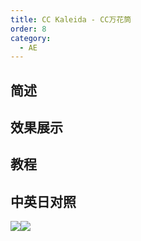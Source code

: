 ```yaml
---
title: CC Kaleida - CC万花筒
order: 8
category:
  - AE
---
```


## 简述

## 效果展示

## 教程

## 中英日对照

![](https://mir.yuelili.com/wp-content/uploads/user/AE/effects/AE-Effects-Stylize-CC_Kaleida.png)![](https://mir.yuelili.com/wp-content/uploads/user/AE/effects/AE-Effects-Stylize-CC_Kaleida_cn.png)
